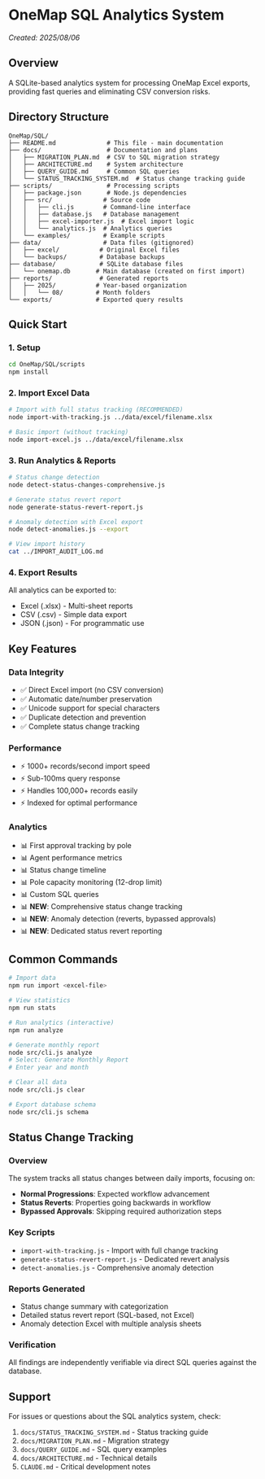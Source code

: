 # OneMap SQL Analytics System
*Created: 2025/08/06*

## Overview
A SQLite-based analytics system for processing OneMap Excel exports, providing fast queries and eliminating CSV conversion risks.

## Directory Structure
```
OneMap/SQL/
├── README.md              # This file - main documentation
├── docs/                  # Documentation and plans
│   ├── MIGRATION_PLAN.md  # CSV to SQL migration strategy
│   ├── ARCHITECTURE.md    # System architecture
│   ├── QUERY_GUIDE.md     # Common SQL queries
│   └── STATUS_TRACKING_SYSTEM.md  # Status change tracking guide
├── scripts/               # Processing scripts
│   ├── package.json       # Node.js dependencies
│   ├── src/              # Source code
│   │   ├── cli.js        # Command-line interface
│   │   ├── database.js   # Database management
│   │   ├── excel-importer.js  # Excel import logic
│   │   └── analytics.js  # Analytics queries
│   └── examples/         # Example scripts
├── data/                 # Data files (gitignored)
│   ├── excel/           # Original Excel files
│   └── backups/         # Database backups
├── database/            # SQLite database files
│   └── onemap.db       # Main database (created on first import)
├── reports/             # Generated reports
│   ├── 2025/           # Year-based organization
│   │   └── 08/         # Month folders
└── exports/            # Exported query results
```

## Quick Start

### 1. Setup
```bash
cd OneMap/SQL/scripts
npm install
```

### 2. Import Excel Data
```bash
# Import with full status tracking (RECOMMENDED)
node import-with-tracking.js ../data/excel/filename.xlsx

# Basic import (without tracking)
node import-excel.js ../data/excel/filename.xlsx
```

### 3. Run Analytics & Reports
```bash
# Status change detection
node detect-status-changes-comprehensive.js

# Generate status revert report
node generate-status-revert-report.js

# Anomaly detection with Excel export
node detect-anomalies.js --export

# View import history
cat ../IMPORT_AUDIT_LOG.md
```

### 4. Export Results
All analytics can be exported to:
- Excel (.xlsx) - Multi-sheet reports
- CSV (.csv) - Simple data export
- JSON (.json) - For programmatic use

## Key Features

### Data Integrity
- ✅ Direct Excel import (no CSV conversion)
- ✅ Automatic date/number preservation
- ✅ Unicode support for special characters
- ✅ Duplicate detection and prevention
- ✅ Complete status change tracking

### Performance
- ⚡ 1000+ records/second import speed
- ⚡ Sub-100ms query response
- ⚡ Handles 100,000+ records easily
- ⚡ Indexed for optimal performance

### Analytics
- 📊 First approval tracking by pole
- 📊 Agent performance metrics
- 📊 Status change timeline
- 📊 Pole capacity monitoring (12-drop limit)
- 📊 Custom SQL queries
- 📊 **NEW**: Comprehensive status change tracking
- 📊 **NEW**: Anomaly detection (reverts, bypassed approvals)
- 📊 **NEW**: Dedicated status revert reporting

## Common Commands

```bash
# Import data
npm run import <excel-file>

# View statistics
npm run stats

# Run analytics (interactive)
npm run analyze

# Generate monthly report
node src/cli.js analyze
# Select: Generate Monthly Report
# Enter year and month

# Clear all data
node src/cli.js clear

# Export database schema
node src/cli.js schema
```

## Status Change Tracking

### Overview
The system tracks all status changes between daily imports, focusing on:
- **Normal Progressions**: Expected workflow advancement
- **Status Reverts**: Properties going backwards in workflow
- **Bypassed Approvals**: Skipping required authorization steps

### Key Scripts
- `import-with-tracking.js` - Import with full change tracking
- `generate-status-revert-report.js` - Dedicated revert analysis
- `detect-anomalies.js` - Comprehensive anomaly detection

### Reports Generated
- Status change summary with categorization
- Detailed status revert report (SQL-based, not Excel)
- Anomaly detection Excel with multiple analysis sheets

### Verification
All findings are independently verifiable via direct SQL queries against the database.

## Support
For issues or questions about the SQL analytics system, check:
1. `docs/STATUS_TRACKING_SYSTEM.md` - Status tracking guide
2. `docs/MIGRATION_PLAN.md` - Migration strategy
3. `docs/QUERY_GUIDE.md` - SQL query examples
4. `docs/ARCHITECTURE.md` - Technical details
5. `CLAUDE.md` - Critical development notes